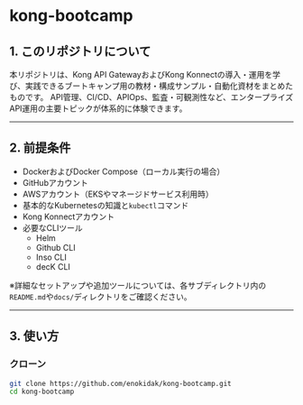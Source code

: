 # kong-bootcamp

## 1. このリポジトリについて
本リポジトリは、Kong API GatewayおよびKong Konnectの導入・運用を学び、実践できるブートキャンプ用の教材・構成サンプル・自動化資材をまとめたものです。
API管理、CI/CD、APIOps、監査・可観測性など、エンタープライズAPI運用の主要トピックが体系的に体験できます。

---

## 2. 前提条件
- DockerおよびDocker Compose（ローカル実行の場合）
- GitHubアカウント
- AWSアカウント（EKSやマネージドサービス利用時）
- 基本的なKubernetesの知識と`kubectl`コマンド
- Kong Konnectアカウント
- 必要なCLIツール
    - Helm
    - Github CLI
    - Inso CLI
    - decK CLI

※詳細なセットアップや追加ツールについては、各サブディレクトリ内の`README.md`や`docs/`ディレクトリをご確認ください。

---

## 3. 使い方

### クローン

```sh
git clone https://github.com/enokidak/kong-bootcamp.git
cd kong-bootcamp